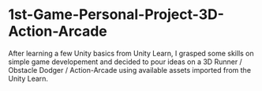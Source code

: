 # 1st-Game-Personal-Project-3D-Action-Arcade
After learning a few Unity basics from Unity Learn, I grasped some skills on simple game developement and decided to pour ideas on a 3D Runner / Obstacle Dodger / Action-Arcade using available assets imported from the Unity Learn.

